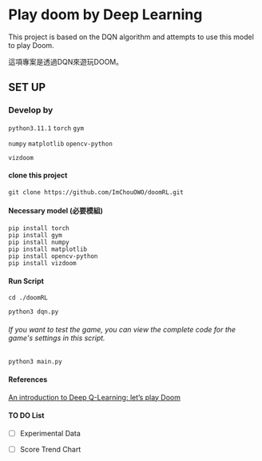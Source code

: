 # Play doom by Deep Learning 

This project is based on the DQN algorithm and attempts to use this model to play Doom.  

這項專案是透過DQN來遊玩DOOM。  

## SET UP
### Develop by
`python3.11.1` `torch` `gym`  

`numpy` `matplotlib` `opencv-python`  

`vizdoom`

#### clone this project
```
git clone https://github.com/ImChouOWO/doomRL.git
```
#### Necessary model (必要模組)

```
pip install torch
pip install gym
pip install numpy
pip install matplotlib
pip install opencv-python
pip install vizdoom
```

#### Run Script
```
cd ./doomRL
```
```
python3 dqn.py
```
###### If you want to test the game, you can view the complete code for the game's settings in this script.
```
python3 main.py
```

#### References
[An introduction to Deep Q-Learning: let’s play Doom]([https://www.google.com](https://www.freecodecamp.org/news/an-introduction-to-deep-q-learning-lets-play-doom-54d02d8017d8/)https://www.freecodecamp.org/news/an-introduction-to-deep-q-learning-lets-play-doom-54d02d8017d8/)


#### TO DO List
- [ ] Experimental Data  
- [ ] Score Trend Chart





